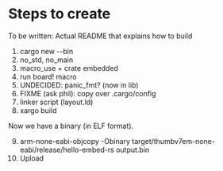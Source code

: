 Steps to create
===============

To be written: Actual README that explains how to build

1. cargo new --bin
2. no_std, no_main
3. macro_use + crate embedded
4. run board! macro
5. UNDECIDED: panic_fmt? (now in lib)
6. FIXME (ask phil): copy over .cargo/config
7. linker script (layout.ld)
8. xargo build

Now we have a binary (in ELF format).

9. arm-none-eabi-objcopy -Obinary target/thumbv7em-none-eabi/release/hello-embed-rs output.bin
10. Upload
